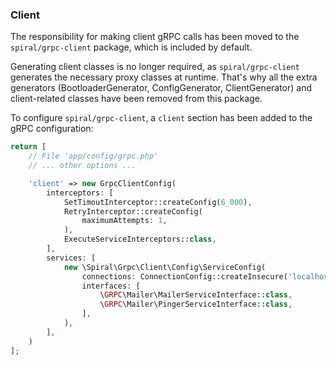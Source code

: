 ### Client

The responsibility for making client gRPC calls has been moved to the `spiral/grpc-client` package, which is included by default.

Generating client classes is no longer required, as `spiral/grpc-client` generates the necessary proxy classes at runtime.
That's why all the extra generators (BootloaderGenerator, ConfigGenerator, ClientGenerator) and client-related classes have been removed from this package.

To configure `spiral/grpc-client`, a `client` section has been added to the gRPC configuration:

```php
return [
    // File 'app/config/grpc.php'
    // ... other options ...

    'client' => new GrpcClientConfig(
        interceptors: [
            SetTimoutInterceptor::createConfig(6_000),
            RetryInterceptor::createConfig(
                maximumAttempts: 1,
            ),
            ExecuteServiceInterceptors::class,
        ],
        services: [
            new \Spiral\Grpc\Client\Config\ServiceConfig(
                connections: ConnectionConfig::createInsecure('localhost:9001'),
                interfaces: [
                    \GRPC\Mailer\MailerServiceInterface::class,
                    \GRPC\Mailer\PingerServiceInterface::class,
                ],
            ),
        ],
    )
];
```
